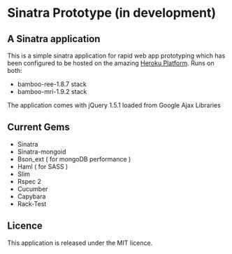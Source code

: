 Sinatra Prototype (in development)
==================================

A Sinatra application
---------------------

This is a simple sinatra application for rapid web app prototyping which 
has been configured to be hosted on the amazing [Heroku Platform](http://heroku.com/).
Runs on both:
* bamboo-ree-1.8.7 stack
* bamboo-mri-1.9.2 stack 

The application comes with jQuery 1.5.1 loaded from Google Ajax Libraries

Current Gems
------------
* Sinatra
* Sinatra-mongoid
* Bson_ext ( for mongoDB performance )
* Haml ( for SASS )
* Slim
* Rspec 2
* Cucumber
* Capybara
* Rack-Test

Licence
-------

This application is released under the MIT licence.